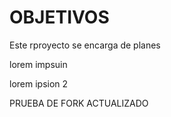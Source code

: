 # OBJETIVOS

Este rproyecto se encarga de planes

lorem impsuin

lorem ipsion 2

PRUEBA DE FORK ACTUALIZADO
